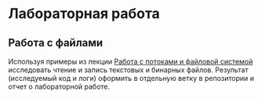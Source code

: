 # Лабораторная работа

## Работа с файлами

Используя примеры из лекции [Работа с потоками и файловой системой](../articles/t5_files.md) исследовать чтение и запись текстовых и бинарных файлов. Результат (исследуемый код и логи) оформить в отдельную ветку в репозитории и отчет о лабораторной работе.